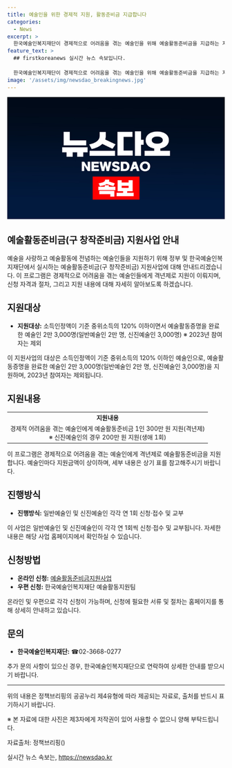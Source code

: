 ```yaml
---
title: 예술인을 위한 경제적 지원, 활동준비금 지급합니다
categories:
  - News
excerpt: >
  한국예술인복지재단이 경제적으로 어려움을 겪는 예술인을 위해 예술활동준비금을 지급하는 지원사업을 개최합니다. 소득인정액이 기준 중위소득의 120% 이하이면서 예술활동증명을 완료한 예술인 2만 3,000명을 대상으로 하며, 지원금은 경제적으로 어려움을 겪는 예술인에게 300만 원(격년제)을 지원합니다. 또한, 신진예술인의 경우에는 200만 원을 생애 1회로 지원하고, 신청은 온라인 및 우편으로 가능합니다. 자세한 내용은 한국예술인복지재단으로 문의 바랍니다. (☎02-3668-0277)
feature_text: >
  ## firstkoreanews 실시간 뉴스 속보입니다.

  한국예술인복지재단이 경제적으로 어려움을 겪는 예술인을 위해 예술활동준비금을 지급하는 지원사업을 개최합니다. 소득인정액이 기준 중위소득의 120% 이하이면서 예술활동증명을 완료한 예술인 2만 3,000명을 대상으로 하며, 지원금은 경제적으로 어려움을 겪는 예술인에게 300만 원(격년제)을 지원합니다. 또한, 신진예술인의 경우에는 200만 원을 생애 1회로 지원하고, 신청은 온라인 및 우편으로 가능합니다. 자세한 내용은 한국예술인복지재단으로 문의 바랍니다. (☎02-3668-0277)
image: '/assets/img/newsdao_breakingnews.jpg'
---
```


<p><img src="/assets/img/newsdao_breakingnews.jpg" alt="firstkoreanews 속보" /></p>

<h2>예술활동준비금(구 창작준비금) 지원사업 안내</h2>

<p data-ke-size="size16">예술을 사랑하고 예술활동에 전념하는 예술인들을 지원하기 위해 정부 및 한국예술인복지재단에서 실시하는 예술활동준비금(구 창작준비금) 지원사업에 대해 안내드리겠습니다. 이 프로그램은 경제적으로 어려움을 겪는 예술인들에게 격년제로 지원이 이뤄지며, 신청 자격과 절차, 그리고 지원 내용에 대해 자세히 알아보도록 하겠습니다.</p>

<h2 data-ke-size="size26">지원대상</h2>

<ul>
  <li><b>지원대상:</b> 소득인정액이 기준 중위소득의 120% 이하이면서 예술활동증명을 완료한 예술인 2만 3,000명(일반예술인 2만 명, 신진예술인 3,000명) ※ 2023년 참여자는 제외</li>
</ul>

<p data-ke-size="size16">이 지원사업의 대상은 소득인정액이 기준 중위소득의 120% 이하인 예술인으로, 예술활동증명을 완료한 예술인 2만 3,000명(일반예술인 2만 명, 신진예술인 3,000명)을 지원하며, 2023년 참여자는 제외됩니다.</p>

<h2 data-ke-size="size26">지원내용</h2>

<table>
  <tr>
    <td style="text-align: center; height: 17px;"><b>지원내용</b></td>
  </tr>
  <tr>
    <td style="text-align: center; height: 17px;">경제적 어려움을 겪는 예술인에게 예술활동준비금 1인 300만 원 지원(격년제)<br />※ 신진예술인의 경우 200만 원 지원(생애 1회)</td>
  </tr>
</table>

<p data-ke-size="size16">이 프로그램은 경제적으로 어려움을 겪는 예술인에게 격년제로 예술활동준비금을 지원합니다. 예술인마다 지원금액이 상이하며, 세부 내용은 상기 표를 참고해주시기 바랍니다.</p>

<h2 data-ke-size="size26">진행방식</h2>

<ul>
  <li><b>진행방식:</b> 일반예술인 및 신진예술인 각각 연 1회 신청·접수 및 교부</li>
</ul>

<p data-ke-size="size16">이 사업은 일반예술인 및 신진예술인이 각각 연 1회씩 신청·접수 및 교부됩니다. 자세한 내용은 해당 사업 홈페이지에서 확인하실 수 있습니다.</p>

<h2 data-ke-size="size26">신청방법</h2>

<ul>
  <li><b>온라인 신청:</b> <a href="https://www.abc.go.kr">예술활동준비금지원사업</a></li>
  <li><b>우편 신청:</b> 한국예술인복지재단 예술활동지원팀</li>
</ul>

<p data-ke-size="size16">온라인 및 우편으로 각각 신청이 가능하며, 신청에 필요한 서류 및 절차는 홈페이지를 통해 상세히 안내하고 있습니다.</p>

<h2 data-ke-size="size26">문의</h2>

<ul>
  <li><b>한국예술인복지재단:</b> ☎02-3668-0277</li>
</ul>

<p data-ke-size="size16">추가 문의 사항이 있으신 경우, 한국예술인복지재단으로 연락하여 상세한 안내를 받으시기 바랍니다.</p>

<hr />

<p data-ke-size="size16">위의 내용은 정책브리핑의 공공누리 제4유형에 따라 제공되는 자료로, 출처를 반드시 표기하시기 바랍니다.</p>

<p data-ke-size="size16">※ 본 자료에 대한 사진은 제3자에게 저작권이 있어 사용할 수 없으니 양해 부탁드립니다.</p>

<p data-ke-size="size16">자료출처: 정책브리핑()</p>
실시간 뉴스 속보는, <a href="https://newsdao.kr" rel="dofollow">https://newsdao.kr</a>


